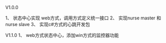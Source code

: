 V1.0.0

1、	状态中心实现 web方式，调用方式定义统一接口
2、	实现nurse master 和 nurse slave
3、	实现c#方式的心跳开发包

V1.1.0
1、 web方式状态中心，添加win方式的监控器功能


